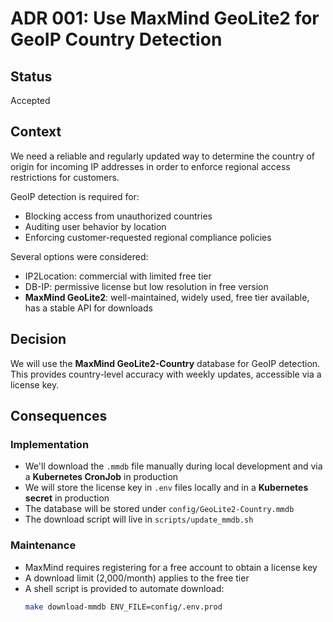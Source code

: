 # ADR 001: Use MaxMind GeoLite2 for GeoIP Country Detection

## Status

Accepted

## Context

We need a reliable and regularly updated way to determine the country of origin for incoming IP addresses in order to enforce regional access restrictions for customers.

GeoIP detection is required for:
- Blocking access from unauthorized countries
- Auditing user behavior by location
- Enforcing customer-requested regional compliance policies

Several options were considered:

- IP2Location: commercial with limited free tier
- DB-IP: permissive license but low resolution in free version
- **MaxMind GeoLite2**: well-maintained, widely used, free tier available, has a stable API for downloads

## Decision

We will use the **MaxMind GeoLite2-Country** database for GeoIP detection. This provides country-level accuracy with weekly updates, accessible via a license key.

## Consequences

### Implementation

- We'll download the `.mmdb` file manually during local development and via a **Kubernetes CronJob** in production
- We will store the license key in `.env` files locally and in a **Kubernetes secret** in production
- The database will be stored under `config/GeoLite2-Country.mmdb`
- The download script will live in `scripts/update_mmdb.sh`

### Maintenance

- MaxMind requires registering for a free account to obtain a license key
- A download limit (2,000/month) applies to the free tier
- A shell script is provided to automate download:
  ```bash
  make download-mmdb ENV_FILE=config/.env.prod
